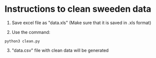 # Instructions to clean sweeden data

1. Save excel file as "data.xls" (Make sure that it is saved in .xls format)

2. Use the command:

```
python3 clean.py
```

3. "data.csv" file with clean data will be generated

